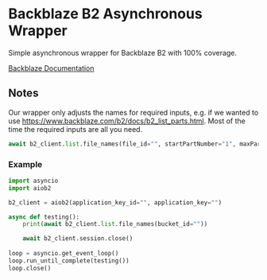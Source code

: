 # Backblaze B2 Asynchronous Wrapper
Simple asynchronous wrapper for Backblaze B2 with 100% coverage.

[Backblaze Documentation](https://www.backblaze.com/b2/docs)

## Notes
Our wrapper only adjusts the names for required inputs, e.g. if we wanted to use https://www.backblaze.com/b2/docs/b2_list_parts.html. Most of the time the required inputs are all you need. 
```py
await b2_client.list.file_names(file_id="", startPartNumber="1", maxPartCount="100")
```

### Example
```py
import asyncio
import aiob2

b2_client = aiob2(application_key_id="", application_key="")

async def testing():
    print(await b2_client.list.file_names(bucket_id=""))

    await b2_client.session.close()
    
loop = asyncio.get_event_loop()
loop.run_until_complete(testing())
loop.close()
```